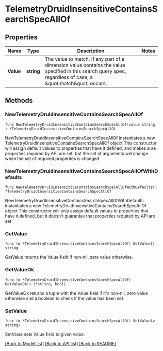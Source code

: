 # TelemetryDruidInsensitiveContainsSearchSpecAllOf

## Properties

Name | Type | Description | Notes
------------ | ------------- | ------------- | -------------
**Value** | **string** | The value to match.  If any part of a dimension value contains the value specified in this search query spec, regardless of case, a \&quot;match\&quot; occurs. | 

## Methods

### NewTelemetryDruidInsensitiveContainsSearchSpecAllOf

`func NewTelemetryDruidInsensitiveContainsSearchSpecAllOf(value string, ) *TelemetryDruidInsensitiveContainsSearchSpecAllOf`

NewTelemetryDruidInsensitiveContainsSearchSpecAllOf instantiates a new TelemetryDruidInsensitiveContainsSearchSpecAllOf object
This constructor will assign default values to properties that have it defined,
and makes sure properties required by API are set, but the set of arguments
will change when the set of required properties is changed

### NewTelemetryDruidInsensitiveContainsSearchSpecAllOfWithDefaults

`func NewTelemetryDruidInsensitiveContainsSearchSpecAllOfWithDefaults() *TelemetryDruidInsensitiveContainsSearchSpecAllOf`

NewTelemetryDruidInsensitiveContainsSearchSpecAllOfWithDefaults instantiates a new TelemetryDruidInsensitiveContainsSearchSpecAllOf object
This constructor will only assign default values to properties that have it defined,
but it doesn't guarantee that properties required by API are set

### GetValue

`func (o *TelemetryDruidInsensitiveContainsSearchSpecAllOf) GetValue() string`

GetValue returns the Value field if non-nil, zero value otherwise.

### GetValueOk

`func (o *TelemetryDruidInsensitiveContainsSearchSpecAllOf) GetValueOk() (*string, bool)`

GetValueOk returns a tuple with the Value field if it's non-nil, zero value otherwise
and a boolean to check if the value has been set.

### SetValue

`func (o *TelemetryDruidInsensitiveContainsSearchSpecAllOf) SetValue(v string)`

SetValue sets Value field to given value.



[[Back to Model list]](../README.md#documentation-for-models) [[Back to API list]](../README.md#documentation-for-api-endpoints) [[Back to README]](../README.md)


